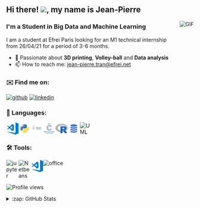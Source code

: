 ## Hi there! <img src="https://raw.githubusercontent.com/MartinHeinz/MartinHeinz/master/wave.gif" width="30px">, my name is Jean-Pierre

<img align="right" alt="GIF" src="https://aryng.com/assets/img/ani2.gif" height="450"  />

### I'm a Student in Big Data and Machine Learning
I am a student at Efrei Paris looking for an M1 technical internship
from 26/04/21 for a period of 3-6 months. 

- 💜 Passionate about **3D printing**, **Volley-ball** and **Data analysis**
- 📫 How to reach me: jean-pierre.tran@efrei.net 

### ✉️ Find me on:
[<img src='https://cdn.jsdelivr.net/npm/simple-icons@3.0.1/icons/github.svg' alt='github' height='40'>](https://github.com/jeanpierre8)  [<img src='https://cdn.jsdelivr.net/npm/simple-icons@3.0.1/icons/linkedin.svg' alt='linkedin' height='40'>](https://www.linkedin.com/in/jean-pierre-tran/)  
### 🧰 Languages:
<img align="left" alt="Visual Studio Code" width="33px" src="https://raw.githubusercontent.com/github/explore/80688e429a7d4ef2fca1e82350fe8e3517d3494d/topics/visual-studio-code/visual-studio-code.png" />
<img align="left" alt="Python" width="33px" src="https://raw.githubusercontent.com/github/explore/80688e429a7d4ef2fca1e82350fe8e3517d3494d/topics/python/python.png" />
<img align="left" alt="Java" width="33px" src="https://raw.githubusercontent.com/github/explore/80688e429a7d4ef2fca1e82350fe8e3517d3494d/topics/java/java.png" />
<img align ="left" alt="C" width="33px" src="https://raw.githubusercontent.com/github/explore/80688e429a7d4ef2fca1e82350fe8e3517d3494d/topics/c/c.png" />
<img align="left" alt="R" width="33px" src="https://raw.githubusercontent.com/github/explore/80688e429a7d4ef2fca1e82350fe8e3517d3494d/topics/r/r.png" />
<img align="left" alt="SQL" width="33px" src="https://raw.githubusercontent.com/github/explore/80688e429a7d4ef2fca1e82350fe8e3517d3494d/topics/sql/sql.png" />
<img align="left" alt="UML" width="33px" src="https://www.apollo-formation.com/wp-content/uploads/Unified_Modeling_Language-250x250.png" />  

<br>
<br>

### 🛠️ Tools:
<img align="left" alt="jupyter" width="33px" src="https://upload.wikimedia.org/wikipedia/commons/thumb/3/38/Jupyter_logo.svg/langfr-330px-Jupyter_logo.svg.png" />
<img align="left" alt="Netbeans" width="33px" src="https://upload.wikimedia.org/wikipedia/commons/9/98/Apache_NetBeans_Logo.svg" />
<img align="left" alt="Visual Studio Code" width="33px" src="https://raw.githubusercontent.com/github/explore/80688e429a7d4ef2fca1e82350fe8e3517d3494d/topics/visual-studio-code/visual-studio-code.png" />
<img align="left" alt="office" width="100px" src="http://itnyou.fr/wordpress/wp-content/uploads/2019/05/0-Logo-office-365-768x303.png" />  

<br>
<br>
<br>

![Profile views](https://gpvc.arturio.dev/jeanpierre8)  

 
<details>
<summary >:zap: GitHub Stats</summary>
 
![Top Langs](https://github-readme-stats.vercel.app/api/top-langs/?username=jeanpierre8)
![GitHub stats](https://github-readme-stats.vercel.app/api?username=jeanpierre8&show_icons=true)  
![GitHub Activity Graph](https://activity-graph.herokuapp.com/graph?username=jeanpierre8)
</details>

